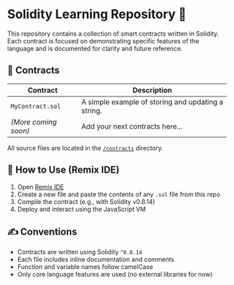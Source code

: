 # Solidity Learning Repository 🧠

This repository contains a collection of smart contracts written in Solidity. Each contract is focused on demonstrating specific features of the language and is documented for clarity and future reference.

## 📁 Contracts

| Contract            | Description                                 |
|---------------------|---------------------------------------------|
| `MyContract.sol`     | A simple example of storing and updating a string. |
| *(More coming soon)* | Add your next contracts here...            |

All source files are located in the [`/contracts`](./contracts/) directory.

## 🧪 How to Use (Remix IDE)

1. Open [Remix IDE](https://remix.ethereum.org/)
2. Create a new file and paste the contents of any `.sol` file from this repo
3. Compile the contract (e.g., with Solidity v0.8.14)
4. Deploy and interact using the JavaScript VM

## ✍️ Conventions

- Contracts are written using Solidity `^0.8.14`
- Each file includes inline documentation and comments
- Function and variable names follow camelCase
- Only core language features are used (no external libraries for now)


